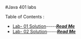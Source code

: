 #Java 401 labs

Table of Contents :
- [Lab- 01 Solution](basicLibrary/src/main/java/basicLibrary/Library.java)-----[***Read Me***](code401challenges/allReadMe/lab01-README.md)
- [Lab- 02 Solution](code401challenges/src/main/java/code401challenges/ArrayShift.java)-----[***Read Me***](code401challenges/allReadMe/lab02-README.md)
